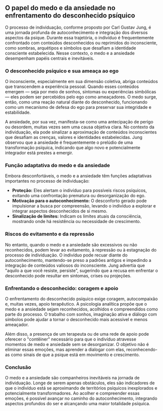 
## O papel do medo e da ansiedade no enfrentamento do desconhecido psíquico

O processo de individuação, conforme proposto por Carl Gustav Jung, é uma jornada profunda de autoconhecimento e integração dos diversos aspectos da psique. Durante essa trajetória, o indivíduo é frequentemente confrontado com conteúdos desconhecidos ou reprimidos do inconsciente, como sombras, arquétipos e símbolos que desafiam a identidade consciente estabelecida. Nesse contexto, o medo e a ansiedade desempenham papéis centrais e inevitáveis.

### O desconhecido psíquico e sua ameaça ao ego

O inconsciente, especialmente em sua dimensão coletiva, abriga conteúdos que transcendem a experiência pessoal. Quando esses conteúdos emergem — seja por meio de sonhos, sintomas ou experiências simbólicas — eles podem ser percebidos pelo ego como ameaçadores. O medo surge, então, como uma reação natural diante do desconhecido, funcionando como um mecanismo de defesa do ego para preservar sua integridade e estabilidade.

A ansiedade, por sua vez, manifesta-se como uma antecipação de perigo ou desordem, muitas vezes sem uma causa objetiva clara. No contexto da individuação, ela pode sinalizar a aproximação de conteúdos inconscientes que desafiam as crenças, valores e identidades estabelecidas. Jung observou que a ansiedade é frequentemente o prelúdio de uma transformação psíquica, indicando que algo novo e potencialmente integrador está prestes a emergir.

### Função adaptativa do medo e da ansiedade

Embora desconfortáveis, o medo e a ansiedade têm funções adaptativas importantes no processo de individuação:

- **Proteção:** Eles alertam o indivíduo para possíveis riscos psíquicos, evitando uma confrontação prematura ou desorganização do ego.
- **Motivação para o autoconhecimento:** O desconforto gerado pode impulsionar a busca por compreensão, levando o indivíduo a explorar e integrar aspectos desconhecidos de si mesmo.
- **Sinalização de limites:** Indicam os limites atuais da consciência, mostrando onde há resistência ou necessidade de crescimento.

### Riscos do evitamento e da repressão

No entanto, quando o medo e a ansiedade são excessivos ou não reconhecidos, podem levar ao evitamento, à repressão ou à estagnação do processo de individuação. O indivíduo pode recuar diante do autoconhecimento, mantendo-se preso a padrões antigos e impedindo a integração de conteúdos valiosos do inconsciente. Jung advertia que "aquilo a que você resiste, persiste", sugerindo que a recusa em enfrentar o desconhecido pode resultar em sintomas, crises ou projeções.

### Enfrentando o desconhecido: coragem e apoio

O enfrentamento do desconhecido psíquico exige coragem, autocompaixão e, muitas vezes, apoio terapêutico. A psicologia analítica propõe que o medo e a ansiedade sejam reconhecidos, acolhidos e compreendidos como parte do processo. O trabalho com sonhos, imaginação ativa e diálogo com símbolos pode ajudar a tornar o desconhecido mais acessível e menos ameaçador.

Além disso, a presença de um terapeuta ou de uma rede de apoio pode oferecer o "contêiner" necessário para que o indivíduo atravesse momentos de medo e ansiedade sem se desorganizar. O objetivo não é eliminar essas emoções, mas aprender a dialogar com elas, reconhecendo-as como sinais de que a psique está em movimento e crescimento.

### Conclusão

O medo e a ansiedade são companheiros inevitáveis na jornada de individuação. Longe de serem apenas obstáculos, eles são indicadores de que o indivíduo está se aproximando de territórios psíquicos inexplorados e potencialmente transformadores. Ao acolher e compreender essas emoções, é possível avançar no caminho do autoconhecimento, integrando aspectos profundos do ser e alcançando uma maior totalidade psíquica.
```

